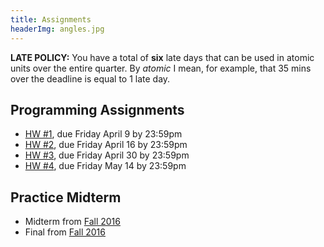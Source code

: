 ```yaml
---
title: Assignments
headerImg: angles.jpg
---
```


**LATE POLICY:** You have a total of **six** late days that can be used in
atomic units over the entire quarter. By *atomic* I mean, for example, that
35 mins over the deadline is equal to 1 late day.

## Programming Assignments

- [HW #1](https://classroom.github.com/a/u3GDJ7Gf), due Friday April 9  by 23:59pm
- [HW #2](https://classroom.github.com/a/vhkrvt2B), due Friday April 16 by 23:59pm
- [HW #3](https://classroom.github.com/a/gyX03w2g), due Friday April 30 by 23:59pm
- [HW #4](https://classroom.github.com/a/kmjfQjUM), due Friday May   14 by 23:59pm

<!--
- [HW #4][hw4-git], due Mon 11/19 by 23:59pm
- [HW #5][hw5-git], due Wed 11/28 by 23:59pm
-->

## Practice Midterm 

- Midterm from [Fall 2016](static/img/midterm-fa16.pdf)
- Final   from [Fall 2016](static/img/final-fa16.pdf)
